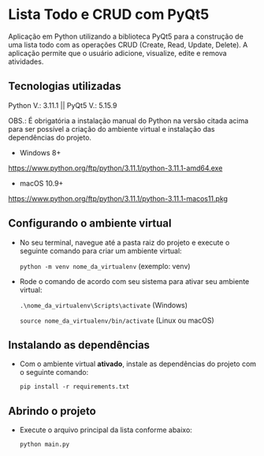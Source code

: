 # Lista Todo e CRUD com PyQt5

Aplicação em Python utilizando a biblioteca PyQt5 para a construção de uma lista todo com as operações CRUD (Create, Read, Update, Delete). 
A aplicação permite que o usuário adicione, visualize, edite e remova atividades.

## Tecnologias utilizadas
Python V.: 3.11.1 || PyQt5 V.: 5.15.9

OBS.: É obrigatória a instalação manual do Python na versão citada acima para ser possível a criação do ambiente virtual e instalação das dependências do projeto.

- Windows 8+

https://www.python.org/ftp/python/3.11.1/python-3.11.1-amd64.exe

- macOS 10.9+

https://www.python.org/ftp/python/3.11.1/python-3.11.1-macos11.pkg

## Configurando o ambiente virtual
* No seu terminal, navegue até a pasta raiz do projeto e execute o seguinte comando para criar um ambiente virtual:

  <code>python -m venv nome_da_virtualenv</code> (exemplo: venv)

* Rode o comando de acordo com seu sistema para ativar seu ambiente virtual:

  <code>.\nome_da_virtualenv\Scripts\activate</code> (Windows)

  <code>source nome_da_virtualenv/bin/activate</code> (Linux ou macOS)

## Instalando as dependências
* Com o ambiente virtual **ativado**, instale as dependências do projeto com o seguinte comando:

  <code>pip install -r requirements.txt</code>

## Abrindo o projeto
* Execute o arquivo principal da lista conforme abaixo:

  <code>python main.py</code>

